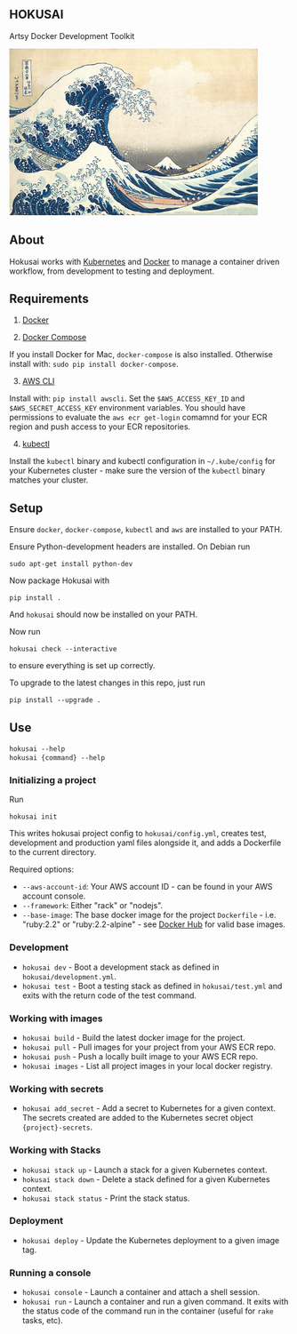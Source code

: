 HOKUSAI
-------

Artsy Docker Development Toolkit

<img height="300" src="hokusai.jpg">

## About

Hokusai works with [Kubernetes](https://kubernetes.io/) and [Docker](https://www.docker.com/) to manage a container driven workflow, from development to testing and deployment.

## Requirements

1) [Docker](https://docs.docker.com/)

2) [Docker Compose](https://docs.docker.com/compose/)

If you install Docker for Mac, `docker-compose` is also installed. Otherwise install with: `sudo pip install docker-compose`.

3) [AWS CLI](http://docs.aws.amazon.com/cli/latest/userguide/installing.html) 

Install with: `pip install awscli`. Set the `$AWS_ACCESS_KEY_ID` and `$AWS_SECRET_ACCESS_KEY` environment variables. You should have permissions to evaluate the `aws ecr get-login` comamnd for your ECR region and push access to your ECR repositories.

4) [kubectl](http://kubernetes.io/docs/user-guide/prereqs/) 

Install the `kubectl` binary and kubectl configuration in `~/.kube/config` for your Kubernetes cluster - make sure the version of the `kubectl` binary matches your cluster.

## Setup

Ensure `docker`, `docker-compose`, `kubectl` and `aws` are installed to your PATH.

Ensure Python-development headers are installed. On Debian run

```
sudo apt-get install python-dev
```

Now package Hokusai with

```
pip install .
```

And `hokusai` should now be installed on your PATH.

Now run

```
hokusai check --interactive
```

to ensure everything is set up correctly.

To upgrade to the latest changes in this repo, just run

```
pip install --upgrade .
```

## Use

```
hokusai --help
hokusai {command} --help
```

### Initializing a project

Run

```
hokusai init
``` 

This writes hokusai project config to `hokusai/config.yml`, creates test, development and production yaml files alongside it, and adds a Dockerfile to the current directory.

Required options:
  - `--aws-account-id`: Your AWS account ID - can be found in your AWS account console.
  - `--framework`: Either "rack" or "nodejs".
  - `--base-image`: The base docker image for the project `Dockerfile` - i.e. "ruby:2.2" or "ruby:2.2-alpine" - see [Docker Hub](https://hub.docker.com/) for valid base images.

### Development

* `hokusai dev` - Boot a development stack as defined in `hokusai/development.yml`.
* `hokusai test` - Boot a testing stack as defined in `hokusai/test.yml` and exits with the return code of the test command.

### Working with images

* `hokusai build` - Build the latest docker image for the project.
* `hokusai pull` - Pull images for your project from your AWS ECR repo.
* `hokusai push` - Push a locally built image to your AWS ECR repo.
* `hokusai images` - List all project images in your local docker registry.

### Working with secrets

* `hokusai add_secret` - Add a secret to Kubernetes for a given context. The secrets created are added to the Kubernetes secret object `{project}-secrets`.

### Working with Stacks

* `hokusai stack up` - Launch a stack for a given Kubernetes context.
* `hokusai stack down` - Delete a stack defined for a given Kubernetes context.
* `hokusai stack status` - Print the stack status.

### Deployment

* `hokusai deploy` - Update the Kubernetes deployment to a given image tag.

### Running a console

* `hokusai console` - Launch a container and attach a shell session.
* `hokusai run` - Launch a container and run a given command. It exits with the status code of the command run in the container (useful for `rake` tasks, etc).
